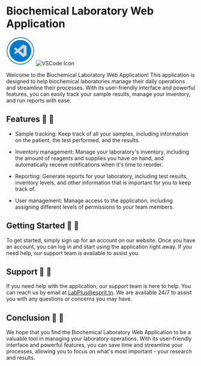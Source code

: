 # Biochemical Laboratory Web Application

<img width="75px" src="https://github.com/Pedro-Murilo/icons-for-readme/blob/main/.github/vscode-icon.svg" alt="VSCode Icon" /> <img width="75px" src="https://th.bing.com/th/id/OIP.CIHazLUXhBCxiho2mE2glQHaGp?pid=ImgDet&rs=1" alt="VSCode Icon" />




Welcome to the Biochemical Laboratory Web Application! This application is designed to help biochemical laboratories manage their daily operations and streamline their processes. With its user-friendly interface and powerful features, you can easily track your sample results, manage your inventory, and run reports with ease.


## Features :memo: :memo: 

- Sample tracking: Keep track of all your samples, including information on the patient, the test performed, and the results.

- Inventory management: Manage your laboratory's inventory, including the amount of reagents and supplies you have on hand, and automatically receive notifications when it's time to reorder.

- Reporting: Generate reports for your laboratory, including test results, inventory levels, and other information that is important for you to keep track of.

- User management: Manage access to the application, including assigning different levels of permissions to your team members.


## Getting Started :memo: :memo: 

To get started, simply sign up for an account on our website. Once you have an account, you can log in and start using the application right away. If you need help, our support team is available to assist you.
## Support :memo: :memo: 

If you need help with the application, our support team is here to help. You can reach us by email at LabPlus@esprit.tn. We are available 24/7 to assist you with any questions or concerns you may have.
## Conclusion :memo: :memo: 

We hope that you find the Biochemical Laboratory Web Application to be a valuable tool in managing your laboratory operations. With its user-friendly interface and powerful features, you can save time and streamline your processes, allowing you to focus on what's most important - your research and results.
